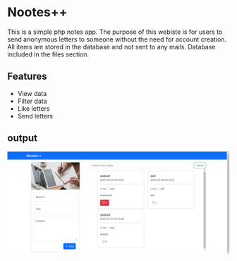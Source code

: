 # Nootes++ 
This is a simple php notes app. The purpose of this webiste is for users to send anonymous letters to someone without the need for account creation. All items are stored in the database and not sent to any mails. Database included in the files section.
## Features
* View data
* Filter data
* Like letters
* Send letters
## output
![output](sample.PNG)
